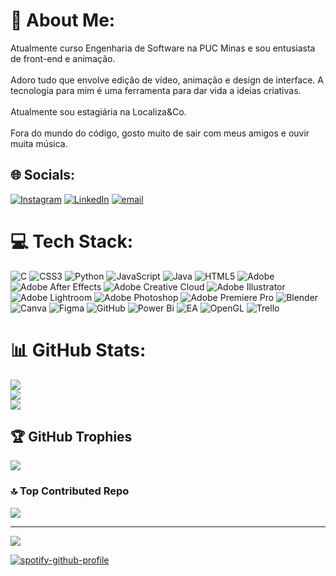 # 💫 About Me:
Atualmente curso Engenharia de Software na PUC Minas e sou entusiasta de front-end e animação.<br><br>Adoro tudo que envolve edição de vídeo, animação e design de interface. A tecnologia para mim é uma ferramenta para dar vida a ideias criativas.<br><br>Atualmente sou estagiária na Localiza&Co.<br><br>Fora do mundo do código, gosto muito de sair com meus amigos e ouvir muita música.


## 🌐 Socials:
[![Instagram](https://img.shields.io/badge/Instagram-%23E4405F.svg?logo=Instagram&logoColor=white)](https://instagram.com/deboracsigaud) [![LinkedIn](https://img.shields.io/badge/LinkedIn-%230077B5.svg?logo=linkedin&logoColor=white)](https://linkedin.com/in/deborasigaud) [![email](https://img.shields.io/badge/Email-D14836?logo=gmail&logoColor=white)](mailto:deboracsigaud@gmail.com) 

# 💻 Tech Stack:
![C](https://img.shields.io/badge/c-%2300599C.svg?style=plastic&logo=c&logoColor=white) ![CSS3](https://img.shields.io/badge/css3-%231572B6.svg?style=plastic&logo=css3&logoColor=white) ![Python](https://img.shields.io/badge/python-3670A0?style=plastic&logo=python&logoColor=ffdd54) ![JavaScript](https://img.shields.io/badge/javascript-%23323330.svg?style=plastic&logo=javascript&logoColor=%23F7DF1E) ![Java](https://img.shields.io/badge/java-%23ED8B00.svg?style=plastic&logo=openjdk&logoColor=white) ![HTML5](https://img.shields.io/badge/html5-%23E34F26.svg?style=plastic&logo=html5&logoColor=white) ![Adobe](https://img.shields.io/badge/adobe-%23FF0000.svg?style=plastic&logo=adobe&logoColor=white) ![Adobe After Effects](https://img.shields.io/badge/Adobe%20After%20Effects-9999FF.svg?style=plastic&logo=Adobe%20After%20Effects&logoColor=white) ![Adobe Creative Cloud](https://img.shields.io/badge/Adobe%20Creative%20Cloud-DA1F26.svg?style=plastic&logo=Adobe%20Creative%20Cloud&logoColor=white) ![Adobe Illustrator](https://img.shields.io/badge/adobe%20illustrator-%23FF9A00.svg?style=plastic&logo=adobe%20illustrator&logoColor=white) ![Adobe Lightroom](https://img.shields.io/badge/Adobe%20Lightroom-31A8FF.svg?style=plastic&logo=Adobe%20Lightroom&logoColor=white) ![Adobe Photoshop](https://img.shields.io/badge/adobe%20photoshop-%2331A8FF.svg?style=plastic&logo=adobe%20photoshop&logoColor=white) ![Adobe Premiere Pro](https://img.shields.io/badge/Adobe%20Premiere%20Pro-9999FF.svg?style=plastic&logo=Adobe%20Premiere%20Pro&logoColor=white) ![Blender](https://img.shields.io/badge/blender-%23F5792A.svg?style=plastic&logo=blender&logoColor=white) ![Canva](https://img.shields.io/badge/Canva-%2300C4CC.svg?style=plastic&logo=Canva&logoColor=white) ![Figma](https://img.shields.io/badge/figma-%23F24E1E.svg?style=plastic&logo=figma&logoColor=white) ![GitHub](https://img.shields.io/badge/github-%23121011.svg?style=plastic&logo=github&logoColor=white) ![Power Bi](https://img.shields.io/badge/power_bi-F2C811?style=plastic&logo=powerbi&logoColor=black) ![EA](https://img.shields.io/badge/ea-%23000000.svg?style=plastic&logo=ea&logoColor=white) ![OpenGL](https://img.shields.io/badge/OpenGL-white?logo=OpenGL&style=plastic) ![Trello](https://img.shields.io/badge/Trello-%23026AA7.svg?style=plastic&logo=Trello&logoColor=white)
# 📊 GitHub Stats:
![](https://github-readme-stats.vercel.app/api?username=debora67&theme=rose&hide_border=false&include_all_commits=false&count_private=false)<br/>
![](https://nirzak-streak-stats.vercel.app/?user=debora67&theme=rose&hide_border=false)<br/>
![](https://github-readme-stats.vercel.app/api/top-langs/?username=debora67&theme=rose&hide_border=false&include_all_commits=false&count_private=false&layout=compact)

## 🏆 GitHub Trophies
![](https://github-profile-trophy.vercel.app/?username=debora67&theme=rose&no-frame=false&no-bg=false&margin-w=4)

### 🔝 Top Contributed Repo
![](https://github-contributor-stats.vercel.app/api?username=debora67&limit=5&theme=rose&combine_all_yearly_contributions=true)

---
[![](https://visitcount.itsvg.in/api?id=debora67&icon=9&color=10)](https://visitcount.itsvg.in)

[![spotify-github-profile](https://spotify-github-profile.vercel.app/api/view?uid=31qml3dexr27lfrdrvl3jrmyfe2i&cover_image=true&theme=default&show_offline=true&background_color=121212&bar_color=1DB954&bar_color_cover=true)](https://open.spotify.com/user/31qml3dexr27lfrdrvl3jrmyfe2i)


<!-- Proudly created with GPRM ( https://gprm.itsvg.in ) -->
